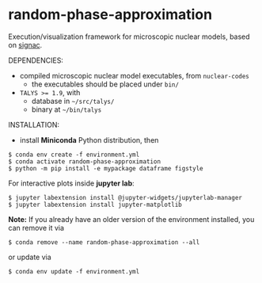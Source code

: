 # random-phase-approximation
Execution/visualization framework for microscopic nuclear models, based on [signac](https://signac.io/).

DEPENDENCIES:

- compiled microscopic nuclear model executables, from `nuclear-codes`
  - the executables should be placed under `bin/`
- `TALYS >= 1.9`, with
  - database in `~/src/talys/`
  - binary at `~/bin/talys`

INSTALLATION:

- install **Miniconda** Python distribution, then

```console
$ conda env create -f environment.yml
$ conda activate random-phase-approximation
$ python -m pip install -e mypackage dataframe figstyle
```

For interactive plots inside **jupyter lab**:

```console
$ jupyter labextension install @jupyter-widgets/jupyterlab-manager
$ jupyter labextension install jupyter-matplotlib
```

**Note:** If you already have an older version of the environment installed, you can remove it via

```console
$ conda remove --name random-phase-approximation --all
```

or update via

```console
$ conda env update -f environment.yml
```
